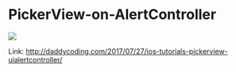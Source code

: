 # PickerView-on-AlertController


![](https://github.com/zhiyao92/PickerView-on-AlertController/blob/master/Jul-27-2017%2010-02-46.gif)

Link: http://daddycoding.com/2017/07/27/ios-tutorials-pickerview-uialertcontroller/
